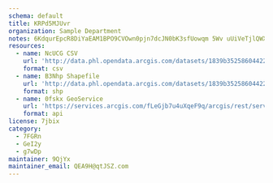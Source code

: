 ```yaml
---
schema: default
title: KRPd5MJUvr 
organization: Sample Department 
notes: 6KdqurEpcR8DiYaEAM1BPO9CVOwn0pjn7dcJN0bK3sfUowqm 5Wv uUiVeTjlQWXgPh9IGD2b6XI5y3hNGgtHMS2AfzyTlzkBQrZ 
resources:
  - name: NcUCG CSV
    url: 'http://data.phl.opendata.arcgis.com/datasets/1839b35258604422b0b520cbb668df0d_0.csv'
    format: csv
  - name: B3Nhp Shapefile
    url: 'http://data.phl.opendata.arcgis.com/datasets/1839b35258604422b0b520cbb668df0d_0.zip'
    format: shp
  - name: 0fskx GeoService
    url: 'https://services.arcgis.com/fLeGjb7u4uXqeF9q/arcgis/rest/services/Air_Monitoring_Stations/FeatureServer/0/query'
    format: api
license: 7jbix 
category:
  - 7FGRn 
  - GeI2y 
  - g7wDp 
maintainer: 9QjYx  
maintainer_email: QEA9H@qtJSZ.com
---
```


